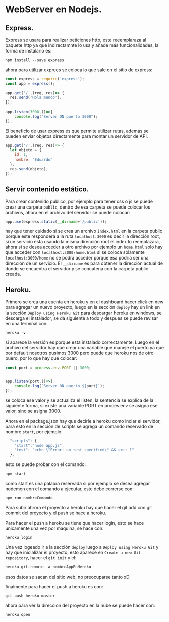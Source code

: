 # WebServer en Nodejs.

## Express.
Express se usara para realizar peticiones http, este reeemplaraza al paquete http ya que indirectamnte lo usa y añade más funcionalidades, la forma de instalarlo es:
```javascript
npm install --save express
```
ahora para utilizar exprees se coloca lo que sale en el sitio de express:
```javascript
const express = require('express');
const app = express();
 
app.get('/',(req, res)=> {
  res.send('Hola mundo');
});
 
app.listen(3000,()=>{
    console.log("Server ON puerto 3000");
});
```
El beneficio de usar express es que permite utilizar rutas, además se pueden enviar objetos directamente para montar un servidor de API.
```javascript
app.get('/',(req, res)=> {
  let objeto = {
    id: 1,
    nombre: "Eduardo"
  };
  res.send(objeto);
});
```

## Servir contenido estático.
Para crear contenido publico, por ejemplo para tener css o js se puede crear una carpeta `public`, dentro de esa carpeta se puede colocar los archivos, ahora en el archivo del servidor se puede colocar:
```javascript
app.use(express.static(__dirname+'/public'));
```
hay que tener cuidado si se crea un archivo `index.html` en la carpeta public porque este respondera a la ruta `localhost:3000` es decir la dirección root, si un servicio esta usando la misma dirección root el index lo reemplazara, ahora si se desea acceder a otro archivo por ejemplo un `home.html` solo hay que acceder con `localhost:3000/home.html` si se coloca solamente `localhost:3000/home` no se podrá acceder porque esa podría ser una dirección de un servicio.
El `__dirname` es para obtener la dirección actual de donde se encuentra el servidor y se concatena con la carpeta public creada.

## Heroku.
Primero se crea una cuenta en heroku y en el dashboard hacer click en new para agregar un nuevo proyecto, luego en la sección `deploy` hay un link en la sección `Deploy using Heroku Git` para descargar heroku en windows, se descarga el instalador, se da siguiente a todo y despues se puede revisar en una terminal con:
```javascript
heroku -v
```
si aparece la versión es porque esta instalado correctamente.
Luego en el archivo del servidor hay que crear una variable que maneje el puerto ya que por default nosotros pusimos 3000 pero puede que heroku nos de otro puero, por lo que hay que colocar:
```javascript
const port = process.env.PORT || 3000;


app.listen(port,()=>{
    console.log(`Server ON puerto ${port}`);
});
```
se coloca ese valor y se actualiza el listen, la sentencia se explica de la siguiente forma, si existe una variable PORT en proces.env se asigna ese valor, sino se asigna 3000.

Ahora en el package.json hay que decirle a heroku como inciar el servidor, para esto en la sección de scripts se agrega un comando reservado de nombre `start`, por ejemplo:
```javascript
  "scripts": {
    "start":"node app.js",
    "test": "echo \"Error: no test specified\" && exit 1"
  },
```
esto se puede probar con el comando:
```javascript
npm start
```
como start es una palabra reservada si por ejemplo se desea agregar nodemon con el comando a ejecutar, este debe correrse con:
```javascript
npm run nombreComando
```
Para subir ahrora el proyecto a heroku hay que hacer el git add con git commit del proyecto y el push se hace a heroku.

Para hacer el push a heroku se tiene que hacer login, esto se hace unicamente una vez por maquina, se hace con:
```javascript
heroku login
```
Una vez logeado ir a la sección `deploy` luego a `Deploy using Heroku Git` y hay que inicializar el proyecto, esto aparece en `Create a new Git repository`, hacer el `git init` y el:
```javascript
heroku git:remote -a nombreAppEnHeroku
```
esos datos se sacan del sitio web, no preocuparse tanto xD

finalmente para hacer el push a heroku es con:
```javascript
git push heroku master
```
ahora para ver la direccion del proyecto en la nube se puede hacer con:
```javascript
heroku open
```